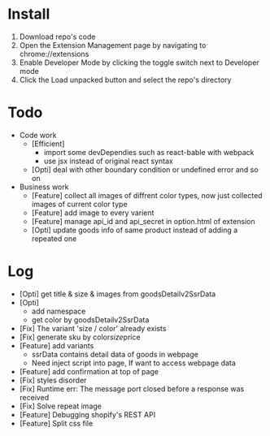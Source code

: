 # Install

1. Download repo's code
2. Open the Extension Management page by navigating to chrome://extensions
3. Enable Developer Mode by clicking the toggle switch next to Developer mode
4. Click the Load unpacked button and select the repo's directory

# Todo

- Code work
  - [Efficient]
    - import some devDependies such as react-bable with webpack
    - use jsx instead of original react syntax
  - [Opti] deal with other boundary condition or undefined error and so on
- Business work
  - [Feature] collect all images of diffrent color types, now just collected images of current color type
  - [Feature] add image to every varient
  - [Feature] manage api_id and api_secret in option.html of extension
  - [Opti] update goods info of same product instead of adding a repeated one

# Log

- [Opti] get title & size & images from goodsDetailv2SsrData
- [Opti]
  - add namespace
  - get color by goodsDetailv2SsrData
- [Fix] The variant 'size / color' already exists
- [Fix] generate sku by color*size*price
- [Feature] add variants
  - ssrData contains detail data of goods in webpage
  - Need inject script into page, If want to access webpage data
- [Feature] add confirmation at top of page
- [Fix] styles disorder
- [Fix] Runtime err: The message port closed before a response was received
- [Fix] Solve repeat image
- [Feature] Debugging shopify's REST API
- [Feature] Split css file
